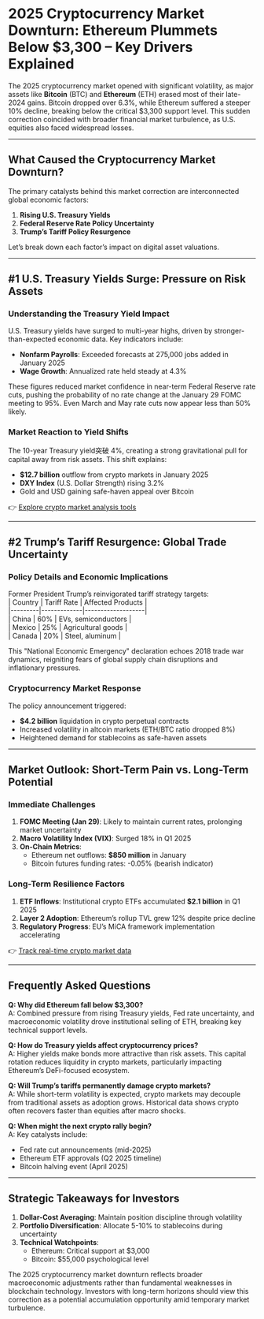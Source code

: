 # 2025 Cryptocurrency Market Downturn: Ethereum Plummets Below $3,300 – Key Drivers Explained  

The 2025 cryptocurrency market opened with significant volatility, as major assets like **Bitcoin** (BTC) and **Ethereum** (ETH) erased most of their late-2024 gains. Bitcoin dropped over 6.3%, while Ethereum suffered a steeper 10% decline, breaking below the critical $3,300 support level. This sudden correction coincided with broader financial market turbulence, as U.S. equities also faced widespread losses.  

---

## What Caused the Cryptocurrency Market Downturn?  

The primary catalysts behind this market correction are interconnected global economic factors:  

1. **Rising U.S. Treasury Yields**  
2. **Federal Reserve Rate Policy Uncertainty**  
3. **Trump’s Tariff Policy Resurgence**  

Let’s break down each factor’s impact on digital asset valuations.  

---

## #1 U.S. Treasury Yields Surge: Pressure on Risk Assets  

### Understanding the Treasury Yield Impact  
U.S. Treasury yields have surged to multi-year highs, driven by stronger-than-expected economic data. Key indicators include:  
- **Nonfarm Payrolls**: Exceeded forecasts at 275,000 jobs added in January 2025  
- **Wage Growth**: Annualized rate held steady at 4.3%  

These figures reduced market confidence in near-term Federal Reserve rate cuts, pushing the probability of no rate change at the January 29 FOMC meeting to 95%. Even March and May rate cuts now appear less than 50% likely.  

### Market Reaction to Yield Shifts  
The 10-year Treasury yield突破 4%, creating a strong gravitational pull for capital away from risk assets. This shift explains:  
- **$12.7 billion** outflow from crypto markets in January 2025  
- **DXY Index** (U.S. Dollar Strength) rising 3.2%  
- Gold and USD gaining safe-haven appeal over Bitcoin  

👉 [Explore crypto market analysis tools](https://bit.ly/okx-bonus)  

---

## #2 Trump’s Tariff Resurgence: Global Trade Uncertainty  

### Policy Details and Economic Implications  
Former President Trump’s reinvigorated tariff strategy targets:  
| Country | Tariff Rate | Affected Products |  
|---------|-------------|-------------------|  
| China   | 60%         | EVs, semiconductors |  
| Mexico  | 25%         | Agricultural goods |  
| Canada  | 20%         | Steel, aluminum |  

This "National Economic Emergency" declaration echoes 2018 trade war dynamics, reigniting fears of global supply chain disruptions and inflationary pressures.  

### Cryptocurrency Market Response  
The policy announcement triggered:  
- **$4.2 billion** liquidation in crypto perpetual contracts  
- Increased volatility in altcoin markets (ETH/BTC ratio dropped 8%)  
- Heightened demand for stablecoins as safe-haven assets  

---

## Market Outlook: Short-Term Pain vs. Long-Term Potential  

### Immediate Challenges  
1. **FOMC Meeting (Jan 29)**: Likely to maintain current rates, prolonging market uncertainty  
2. **Macro Volatility Index (VIX)**: Surged 18% in Q1 2025  
3. **On-Chain Metrics**:  
   - Ethereum net outflows: **$850 million** in January  
   - Bitcoin futures funding rates: -0.05% (bearish indicator)  

### Long-Term Resilience Factors  
1. **ETF Inflows**: Institutional crypto ETFs accumulated **$2.1 billion** in Q1 2025  
2. **Layer 2 Adoption**: Ethereum’s rollup TVL grew 12% despite price decline  
3. **Regulatory Progress**: EU’s MiCA framework implementation accelerating  

👉 [Track real-time crypto market data](https://bit.ly/okx-bonus)  

---

## Frequently Asked Questions  

**Q: Why did Ethereum fall below $3,300?**  
A: Combined pressure from rising Treasury yields, Fed rate uncertainty, and macroeconomic volatility drove institutional selling of ETH, breaking key technical support levels.  

**Q: How do Treasury yields affect cryptocurrency prices?**  
A: Higher yields make bonds more attractive than risk assets. This capital rotation reduces liquidity in crypto markets, particularly impacting Ethereum’s DeFi-focused ecosystem.  

**Q: Will Trump’s tariffs permanently damage crypto markets?**  
A: While short-term volatility is expected, crypto markets may decouple from traditional assets as adoption grows. Historical data shows crypto often recovers faster than equities after macro shocks.  

**Q: When might the next crypto rally begin?**  
A: Key catalysts include:  
- Fed rate cut announcements (mid-2025)  
- Ethereum ETF approvals (Q2 2025 timeline)  
- Bitcoin halving event (April 2025)  

---

## Strategic Takeaways for Investors  

1. **Dollar-Cost Averaging**: Maintain position discipline through volatility  
2. **Portfolio Diversification**: Allocate 5-10% to stablecoins during uncertainty  
3. **Technical Watchpoints**:  
   - Ethereum: Critical support at $3,000  
   - Bitcoin: $55,000 psychological level  

The 2025 cryptocurrency market downturn reflects broader macroeconomic adjustments rather than fundamental weaknesses in blockchain technology. Investors with long-term horizons should view this correction as a potential accumulation opportunity amid temporary market turbulence.